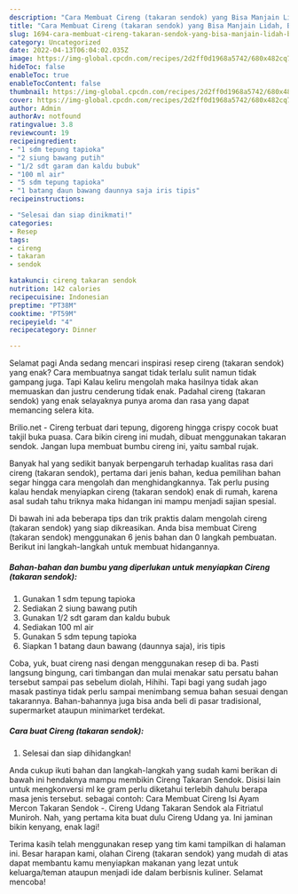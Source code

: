 ```yaml
---
description: "Cara Membuat Cireng (takaran sendok) yang Bisa Manjain Lidah, Buat Buka Puasa Enak"
title: "Cara Membuat Cireng (takaran sendok) yang Bisa Manjain Lidah, Buat Buka Puasa Enak"
slug: 1694-cara-membuat-cireng-takaran-sendok-yang-bisa-manjain-lidah-buat-buka-puasa-enak
category: Uncategorized
date: 2022-04-13T06:04:02.035Z
image: https://img-global.cpcdn.com/recipes/2d2ff0d1968a5742/680x482cq70/cireng-takaran-sendok-foto-resep-utama.jpg
hideToc: false
enableToc: true
enableTocContent: false
thumbnail: https://img-global.cpcdn.com/recipes/2d2ff0d1968a5742/680x482cq70/cireng-takaran-sendok-foto-resep-utama.jpg
cover: https://img-global.cpcdn.com/recipes/2d2ff0d1968a5742/680x482cq70/cireng-takaran-sendok-foto-resep-utama.jpg
author: Admin
authorAv: notfound
ratingvalue: 3.8
reviewcount: 19
recipeingredient:
- "1 sdm tepung tapioka"
- "2 siung bawang putih"
- "1/2 sdt garam dan kaldu bubuk"
- "100 ml air"
- "5 sdm tepung tapioka"
- "1 batang daun bawang daunnya saja iris tipis"
recipeinstructions:

- "Selesai dan siap dinikmati!"
categories:
- Resep
tags:
- cireng
- takaran
- sendok

katakunci: cireng takaran sendok 
nutrition: 142 calories
recipecuisine: Indonesian
preptime: "PT38M"
cooktime: "PT59M"
recipeyield: "4"
recipecategory: Dinner

---
```



Selamat pagi Anda sedang mencari inspirasi resep cireng (takaran sendok) yang enak? Cara membuatnya sangat tidak terlalu sulit namun tidak gampang juga. Tapi Kalau keliru mengolah maka hasilnya tidak akan memuaskan dan justru cenderung tidak enak. Padahal cireng (takaran sendok) yang enak selayaknya punya aroma dan rasa yang dapat memancing selera kita.


Brilio.net - Cireng terbuat dari tepung, digoreng hingga crispy cocok buat takjil buka puasa. Cara bikin cireng ini mudah, dibuat menggunakan takaran sendok. Jangan lupa membuat bumbu cireng ini, yaitu sambal rujak.

Banyak hal yang sedikit banyak berpengaruh terhadap kualitas rasa dari cireng (takaran sendok), pertama dari jenis bahan, kedua pemilihan bahan segar hingga cara mengolah dan menghidangkannya. Tak perlu pusing kalau hendak menyiapkan cireng (takaran sendok) enak di rumah, karena asal sudah tahu triknya maka hidangan ini mampu menjadi sajian spesial.


Di bawah ini ada beberapa tips dan trik praktis dalam mengolah cireng (takaran sendok) yang siap dikreasikan. Anda bisa membuat Cireng (takaran sendok) menggunakan 6 jenis bahan dan 0 langkah pembuatan. Berikut ini langkah-langkah untuk membuat hidangannya.

<!--inarticleads1-->

##### Bahan-bahan dan bumbu yang diperlukan untuk menyiapkan Cireng (takaran sendok):

1. Gunakan 1 sdm tepung tapioka
1. Sediakan 2 siung bawang putih
1. Gunakan 1/2 sdt garam dan kaldu bubuk
1. Sediakan 100 ml air
1. Gunakan 5 sdm tepung tapioka
1. Siapkan 1 batang daun bawang (daunnya saja), iris tipis


Coba, yuk, buat cireng nasi dengan menggunakan resep di ba. Pasti langsung bingung, cari timbangan dan mulai menakar satu persatu bahan tersebut sampai pas sebelum diolah, Hihihi. Tapi bagi yang sudah jago masak pastinya tidak perlu sampai menimbang semua bahan sesuai dengan takarannya. Bahan-bahannya juga bisa anda beli di pasar tradisional, supermarket ataupun minimarket terdekat. 

<!--inarticleads2-->

##### Cara buat Cireng (takaran sendok):


1. Selesai dan siap dihidangkan!

Anda cukup ikuti bahan dan langkah-langkah yang sudah kami berikan di bawah ini hendaknya mampu membikin Cireng Takaran Sendok. Disisi lain untuk mengkonversi ml ke gram perlu diketahui terlebih dahulu berapa masa jenis tersebut. sebagai contoh: Cara Membuat Cireng Isi Ayam Mercon Takaran Sendok -. Cireng Udang Takaran Sendok ala Fitriatul Muniroh. Nah, yang pertama kita buat dulu Cireng Udang ya. Ini jaminan bikin kenyang, enak lagi! 

Terima kasih telah menggunakan resep yang tim kami tampilkan di halaman ini. Besar harapan kami, olahan Cireng (takaran sendok) yang mudah di atas dapat membantu kamu menyiapkan makanan yang lezat untuk keluarga/teman ataupun menjadi ide dalam berbisnis kuliner. Selamat mencoba!
